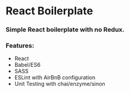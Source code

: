 # React Boilerplate

### Simple React boilerplate with no Redux.

### Features:
- React
- Babel/ES6
- SASS
- ESLint with AirBnB configuration
- Unit Testing with chai/enzyme/sinon